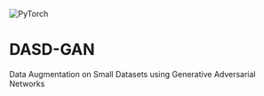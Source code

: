 ![PyTorch](https://github.com/hamzzgab/DASD-GAN/actions/workflows/python-app.yml/badge.svg?branch=PyTorch-wf)

# DASD-GAN

Data Augmentation on Small Datasets using Generative Adversarial Networks

